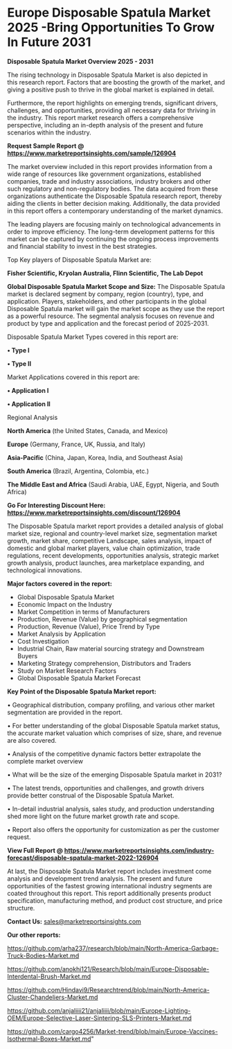 # Europe Disposable Spatula Market 2025 -Bring Opportunities To Grow In Future 2031

<Strong> Disposable Spatula Market Overview 2025 - 2031</strong>

The rising technology in Disposable Spatula Market is also depicted in this research report. Factors that are boosting the growth of the market, and giving a positive push to thrive in the global market is explained in detail.

Furthermore, the report highlights on emerging trends, significant drivers, challenges, and opportunities, providing all necessary data for thriving in the industry. This report market research offers a comprehensive perspective, including an in-depth analysis of the present and future scenarios within the industry.

<strong>Request Sample Report @ <a href=https://www.marketreportsinsights.com/sample/126904>https://www.marketreportsinsights.com/sample/126904</a></strong>

The market overview included in this report provides information from a wide range of resources like government organizations, established companies, trade and industry associations, industry brokers and other such regulatory and non-regulatory bodies. The data acquired from these organizations authenticate the Disposable Spatula research report, thereby aiding the clients in better decision making. Additionally, the data provided in this report offers a contemporary understanding of the market dynamics.

The leading players are focusing mainly on technological advancements in order to improve efficiency. The long-term development patterns for this market can be captured by continuing the ongoing process improvements and financial stability to invest in the best strategies.

Top Key players of Disposable Spatula Market are:

<strong>Fisher Scientific, Kryolan Australia, Flinn Scientific, The Lab Depot</strong>

<strong><b>Global Disposable Spatula Market Scope and Size:</b></strong>
The Disposable Spatula market is declared segment by company, region (country), type, and application. Players, stakeholders, and other participants in the global Disposable Spatula market will gain the market scope as they use the report as a powerful resource. The segmental analysis focuses on revenue and product by type and application and the forecast period of 2025-2031.

Disposable Spatula Market Types covered in this report are:

<strong>• Type I

• Type II</strong>

Market Applications covered in this report are:

<strong>• Application I

• Application II</strong> 

Regional Analysis

<strong>North America</strong> (the United States, Canada, and Mexico)

<strong>Europe</strong> (Germany, France, UK, Russia, and Italy)

<strong>Asia-Pacific</strong> (China, Japan, Korea, India, and Southeast Asia)

<strong>South America</strong> (Brazil, Argentina, Colombia, etc.)

<strong>The Middle East and Africa</strong> (Saudi Arabia, UAE, Egypt, Nigeria, and South Africa)

<strong>Go For Interesting Discount Here: <a href=https://www.marketreportsinsights.com/discount/126904>https://www.marketreportsinsights.com/discount/126904</a></strong>

The Disposable Spatula market report provides a detailed analysis of global market size, regional and country-level market size, segmentation market growth, market share, competitive Landscape, sales analysis, impact of domestic and global market players, value chain optimization, trade regulations, recent developments, opportunities analysis, strategic market growth analysis, product launches, area marketplace expanding, and technological innovations.

<strong><b>Major factors covered in the report:</b></strong>
<ul>
  <li>Global Disposable Spatula Market </li>
  <li>Economic Impact on the Industry</li>
  <li>Market Competition in terms of Manufacturers</li>
  <li>Production, Revenue (Value) by geographical segmentation</li>
  <li>Production, Revenue (Value), Price Trend by Type</li>
  <li>Market Analysis by Application</li>
  <li>Cost Investigation</li>
  <li>Industrial Chain, Raw material sourcing strategy and Downstream Buyers</li>
  <li>Marketing Strategy comprehension, Distributors and Traders</li>
  <li>Study on Market Research Factors</li>
  <li>Global Disposable Spatula Market Forecast</li>
</ul>

<strong><b>Key Point of the Disposable Spatula Market report:</b></strong>

• Geographical distribution, company profiling, and various other market segmentation are provided in the report.

• For better understanding of the global Disposable Spatula market status, the accurate market valuation which comprises of size, share, and revenue are also covered.

• Analysis of the competitive dynamic factors better extrapolate the complete market overview

• What will be the size of the emerging Disposable Spatula market in 2031?

• The latest trends, opportunities and challenges, and growth drivers provide better construal of the Disposable Spatula Market.

• In-detail industrial analysis, sales study, and production understanding shed more light on the future market growth rate and scope.

• Report also offers the opportunity for customization as per the customer request.

<strong><b>View Full Report @ <a href=https://www.marketreportsinsights.com/industry-forecast/disposable-spatula-market-2022-126904>https://www.marketreportsinsights.com/industry-forecast/disposable-spatula-market-2022-126904</a></b></strong>


At last, the Disposable Spatula Market report includes investment come analysis and development trend analysis. The present and future opportunities of the fastest growing international industry segments are coated throughout this report. This report additionally presents product specification, manufacturing method, and product cost structure, and price structure.

<strong>Contact Us:</strong>
sales@marketreportsinsights.com

<strong>Our other reports:</strong>

<a href=https://github.com/arha237/research/blob/main/North-America-Garbage-Truck-Bodies-Market.md>https://github.com/arha237/research/blob/main/North-America-Garbage-Truck-Bodies-Market.md</a>

<a href=https://github.com/anokhi121/Research/blob/main/Europe-Disposable-Interdental-Brush-Market.md>https://github.com/anokhi121/Research/blob/main/Europe-Disposable-Interdental-Brush-Market.md</a>

<a href=https://github.com/Hindavi9/Researchtrend/blob/main/North-America-Cluster-Chandeliers-Market.md>https://github.com/Hindavi9/Researchtrend/blob/main/North-America-Cluster-Chandeliers-Market.md</a>

<a href=https://github.com/anjaliiii21/anjaliiii/blob/main/Europe-Lighting-OEM/Europe-Selective-Laser-Sintering-SLS-Printers-Market.md>https://github.com/anjaliiii21/anjaliiii/blob/main/Europe-Lighting-OEM/Europe-Selective-Laser-Sintering-SLS-Printers-Market.md</a>

<a href=https://github.com/cargo4256/Market-trend/blob/main/Europe-Vaccines-Isothermal-Boxes-Market.md>https://github.com/cargo4256/Market-trend/blob/main/Europe-Vaccines-Isothermal-Boxes-Market.md</a>"

